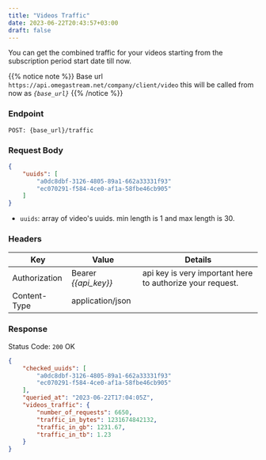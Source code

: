 ```yaml
---
title: "Videos Traffic"
date: 2023-06-22T20:43:57+03:00
draft: false
---
```


You can get the combined traffic for your videos starting from the subscription period start date till now.

{{% notice note %}}
Base url `https://api.omegastream.net/company/client/video` this will be called from now as *`{base_url}`*
{{% /notice %}}

### Endpoint

```url
POST: {base_url}/traffic
```

### Request Body

```json
{
    "uuids": [
        "a0dc8dbf-3126-4805-89a1-662a33331f93"
        "ec070291-f584-4ce0-af1a-58fbe46cb905"
    ]
}
```

- ```uuids```: array of video's uuids. min length is 1 and max length is 30.

### Headers

| Key           | Value              | Details                                                 |
|---------------|--------------------|---------------------------------------------------------|
| Authorization | Bearer *{{api_key}}* | api key is very important here to authorize your request. |
| Content-Type  | application/json   |   |


### Response

Status Code: `200` OK

```json
{
    "checked_uuids": [
        "a0dc8dbf-3126-4805-89a1-662a33331f93"
        "ec070291-f584-4ce0-af1a-58fbe46cb905"
    ],
    "queried_at": "2023-06-22T17:04:05Z",
    "videos_traffic": {
        "number_of_requests": 6650,
        "traffic_in_bytes": 1231674842132,
        "traffic_in_gb": 1231.67,
        "traffic_in_tb": 1.23
    }
}
```